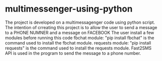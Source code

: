 # multimessenger-using-python
The project is developed on a multimessagenger code using python script.
The intention of crreating this project is to allow the user to send a message to a PHONE NUMNER and a message on FACEBOOK 
The user install a few modules before running this code 
fbchat module:
"pip install fbchat" is the command used to install the fbchat module.
requests module:
"pip install requests" is the command used to install the requests module.
Fast2SMS API is used in the program to send the message to a phone number.
